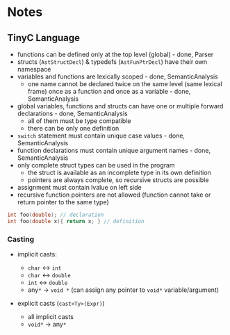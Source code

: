 # Notes

## TinyC Language

- functions can be defined only at the top level (global) - done, Parser
- structs (`AstStructDecl`) & typedefs (`AstFunPtrDecl`) have their own namespace
- variables and functions are lexically scoped - done, SemanticAnalysis
  - one name cannot be declared twice on the same level (same lexical frame) once as a function and once as a variable - done, SemanticAnalysis
- global variables, functions and structs can have one or multiple forward declarations - done, SemanticAnalysis
  - all of them must be type compatible
  - there can be only one definition
- `switch` statement must contain unique case values - done, SemanticAnalysis
- function declarations must contain unique argument names - done, SemanticAnalysis
- only complete struct types can be used in the program
  - the struct is available as an incomplete type in its own definition
  - pointers are always complete, so recursive structs are possible
- assignment must contain lvalue on left side
- recursive function pointers are not allowed (function cannot take or return pointer to the same type)

```c
int foo(double); // declaration
int foo(double x){ return x; } // definition
```

### Casting

- implicit casts:
  - `char` <-> `int`
  - `char` <-> `double`
  - `int` <-> `double`
  - any`*` -> `void *` (can assign any pointer to `void*` variable/argument)

- explicit casts (`cast<Ty>(Expr)`)
  - all implicit casts
  - `void*` -> any`*`